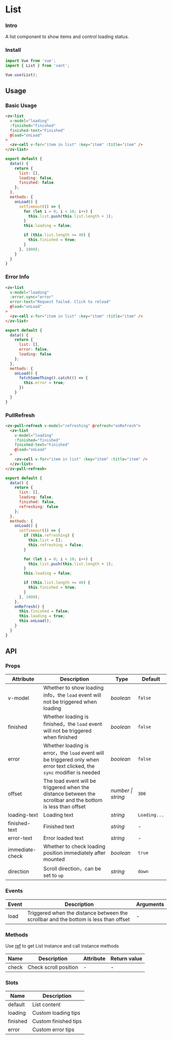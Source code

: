 # List

### Intro

A list component to show items and control loading status.

### Install

```js
import Vue from 'vue';
import { List } from 'vant';

Vue.use(List);
```

## Usage

### Basic Usage

```html
<zv-list
  v-model="loading"
  :finished="finished"
  finished-text="Finished"
  @load="onLoad"
>
  <zv-cell v-for="item in list" :key="item" :title="item" />
</zv-list>
```

```js
export default {
  data() {
    return {
      list: [],
      loading: false,
      finished: false
    };
  },
  methods: {
    onLoad() {
      setTimeout(() => {
        for (let i = 0; i < 10; i++) {
          this.list.push(this.list.length + 1);
        }
        this.loading = false;

        if (this.list.length >= 40) {
          this.finished = true;
        }
      }, 1000);
    }
  }
}
```

### Error Info

```html
<zv-list
  v-model="loading"
  :error.sync="error"
  error-text="Request failed. Click to reload"
  @load="onLoad"
>
  <zv-cell v-for="item in list" :key="item" :title="item" />
</zv-list>
```

```js
export default {
  data() {
    return {
      list: [],
      error: false,
      loading: false
    };
  },
  methods: {
    onLoad() {
      fetchSomeThing().catch(() => {
        this.error = true;
      })
    }
  }
}
```

### PullRefresh

```html
<zv-pull-refresh v-model="refreshing" @refresh="onRefresh">
  <zv-list
    v-model="loading"
    :finished="finished"
    finished-text="Finished"
    @load="onLoad"
  >
    <zv-cell v-for="item in list" :key="item" :title="item" />
  </zv-list>
</zv-pull-refresh>
```

```js
export default {
  data() {
    return {
      list: [],
      loading: false,
      finished: false,
      refreshing: false
    };
  },
  methods: {
    onLoad() {
      setTimeout(() => {
        if (this.refreshing) {
          this.list = [];
          this.refreshing = false;
        }

        for (let i = 0; i < 10; i++) {
          this.list.push(this.list.length + 1);
        }
        this.loading = false;

        if (this.list.length >= 40) {
          this.finished = true;
        }
      }, 1000);
    },
    onRefresh() {
      this.finished = false;
      this.loading = true;
      this.onLoad();
    }
  }
}
```

## API

### Props

| Attribute | Description | Type | Default |
|------|------|------|------|
| v-model | Whether to show loading info，the `load` event will not be triggered when loading | *boolean* | `false` |
| finished | Whether loading is finished，the `load` event will not be triggered when finished | *boolean* | `false` |
| error | Whether loading is error，the `load` event will be triggered only when error text clicked, the `sync` modifier is needed | *boolean* | `false` |
| offset | The load event will be triggered when the distance between the scrollbar and the bottom is less than offset | *number \| string* | `300` |
| loading-text | Loading text | *string* | `Loading...` |
| finished-text | Finished text | *string* | - |
| error-text | Error loaded text | *string* | - |
| immediate-check | Whether to check loading position immediately after mounted | *boolean* | `true` |
| direction | Scroll direction，can be set to `up` | *string* | `down` |

### Events

| Event | Description | Arguments |
|------|------|------|
| load | Triggered when the distance between the scrollbar and the bottom is less than offset | - |

### Methods

Use [ref](https://vuejs.org/v2/api/#ref) to get List instance and call instance methods

| Name | Description | Attribute | Return value |
|------|------|------|------|
| check | Check scroll position | - | - |

### Slots

| Name | Description |
|------|------|
| default | List content |
| loading | Custom loading tips |
| finished | Custom finished tips |
| error | Custom error tips |
